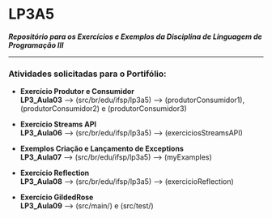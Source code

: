 # LP3A5  
***Repositório para os Exercícios e Exemplos da Disciplina de Linguagem de Programação III***  

---------------------------------------------  

  
### Atividades solicitadas para o Portifólio:

* **Exercício Produtor e Consumidor**   
  **LP3_Aula03** --> (src/br/edu/ifsp/lp3a5) --> (produtorConsumidor1), (produtorConsumidor2) e (produtorConsumidor3)
  
* **Exercício Streams API**  
  **LP3_Aula06** --> (src/br/edu/ifsp/lp3a5) --> (exerciciosStreamsAPI) 
  
* **Exemplos Criação e Lançamento de Exceptions**   
  **LP3_Aula07** --> (src/br/edu/ifsp/lp3a5) --> (myExamples)   
  
* **Exercício Reflection**  
  **LP3_Aula08** --> (src/br/edu/ifsp/lp3a5) --> (exercicioReflection)   
  
* **Exercício GildedRose**  
  **LP3_Aula09** --> (src/main/) e (src/test/)   
  
  
